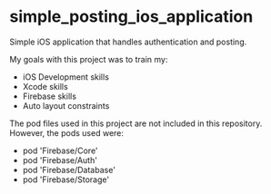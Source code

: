 # simple_posting_ios_application
Simple iOS application that handles authentication and posting.

My goals with this project was to train my:
- iOS Development skills
- Xcode skills
- Firebase skills
- Auto layout constraints

The pod files used in this project are not included in this repository. However, the pods used were:
- pod 'Firebase/Core'
- pod 'Firebase/Auth'
- pod 'Firebase/Database'
- pod 'Firebase/Storage'
